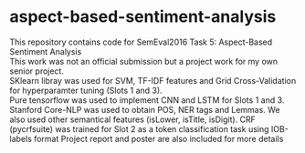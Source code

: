# aspect-based-sentiment-analysis
This repository contains code for SemEval2016 Task 5: Aspect-Based Sentiment Analysis  <br />
This work was not an official submission but a project work for my own senior project. <br />
SKlearn libray was used for SVM, TF-IDF features and Grid Cross-Validation for hyperparamter tuning (Slots 1 and 3). <br />
Pure tensorflow was used to implement CNN and LSTM for Slots 1 and 3. <br />
Stanford Core-NLP was used to obtain POS, NER tags and Lemmas. We also used other semantical features (isLower, isTitle, isDigit). CRF (pycrfsuite) was trained for Slot 2 as a token classification task using IOB-labels format
Project report and poster are also included for more details <br />

